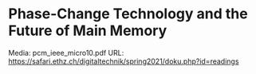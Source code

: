 # Phase-Change Technology and the Future of Main Memory

Media: pcm_ieee_micro10.pdf
URL: https://safari.ethz.ch/digitaltechnik/spring2021/doku.php?id=readings